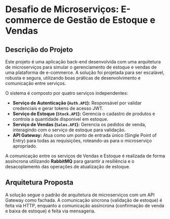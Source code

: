 # Desafio de Microserviços: E-commerce de Gestão de Estoque e Vendas

## Descrição do Projeto

Este projeto é uma aplicação back-end desenvolvida com uma arquitetura de microserviços para simular o gerenciamento de estoque e vendas de uma plataforma de e-commerce. A solução foi projetada para ser escalável, robusta e segura, utilizando boas práticas de desenvolvimento e comunicação entre serviços.

O sistema é composto por quatro serviços independentes:
* **Serviço de Autenticação (`Auth.API`):** Responsável por validar credenciais e gerar tokens de acesso JWT.
* **Serviço de Estoque (`Stock.API`):** Gerencia o cadastro de produtos e controla a quantidade disponível em estoque.
* **Serviço de Vendas (`Sales.API`):** Gerencia os pedidos de venda, interagindo com o serviço de estoque para validação.
* **API Gateway:** Atua como um ponto de entrada único (Single Point of Entry) para todas as requisições, roteando-as para o microserviço apropriado.

A comunicação entre os serviços de Vendas e Estoque é realizada de forma assíncrona utilizando **RabbitMQ** para garantir a resiliência e o desacoplamento das operações de atualização de estoque.

## Arquitetura Proposta

A solução segue o padrão de arquitetura de microserviços com um API Gateway como fachada. A comunicação síncrona (validação de estoque) é feita via HTTP, enquanto a comunicação assíncrona (confirmação de venda e baixa de estoque) é feita via mensageria.